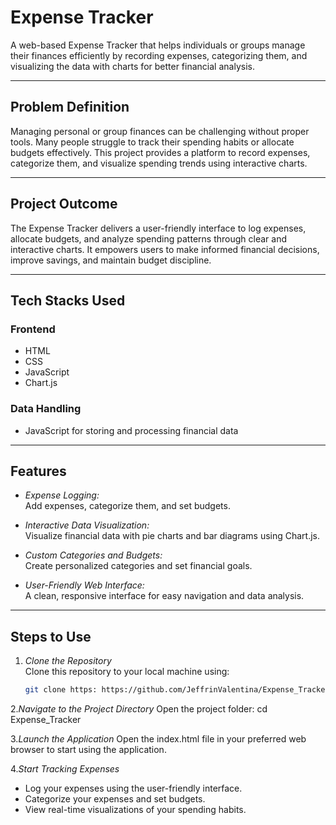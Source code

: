# Expense Tracker  

A web-based Expense Tracker that helps individuals or groups manage their finances efficiently by recording expenses, categorizing them, and visualizing the data with charts for better financial analysis.

---

## Problem Definition  

Managing personal or group finances can be challenging without proper tools. Many people struggle to track their spending habits or allocate budgets effectively. This project provides a platform to record expenses, categorize them, and visualize spending trends using interactive charts.

---

## Project Outcome  

The Expense Tracker delivers a user-friendly interface to log expenses, allocate budgets, and analyze spending patterns through clear and interactive charts. It empowers users to make informed financial decisions, improve savings, and maintain budget discipline.

---

## Tech Stacks Used  

### Frontend  
- HTML  
- CSS  
- JavaScript  
- Chart.js  

### Data Handling  
- JavaScript for storing and processing financial data  

---

## Features  

- *Expense Logging:*  
  Add expenses, categorize them, and set budgets.  

- *Interactive Data Visualization:*  
  Visualize financial data with pie charts and bar diagrams using Chart.js.  

- *Custom Categories and Budgets:*  
  Create personalized categories and set financial goals.  

- *User-Friendly Web Interface:*  
  A clean, responsive interface for easy navigation and data analysis.  
 

---

## Steps to Use  

1. *Clone the Repository*  
   Clone this repository to your local machine using:  
   ```bash
   git clone https: https://github.com/JeffrinValentina/Expense_Tracker.git
   
2.*Navigate to the Project Directory*
Open the project folder:
cd Expense_Tracker

3.*Launch the Application*
Open the index.html file in your preferred web browser to start using the application.

4.*Start Tracking Expenses*
- Log your expenses using the user-friendly interface.
- Categorize your expenses and set budgets.
- View real-time visualizations of your spending habits.
